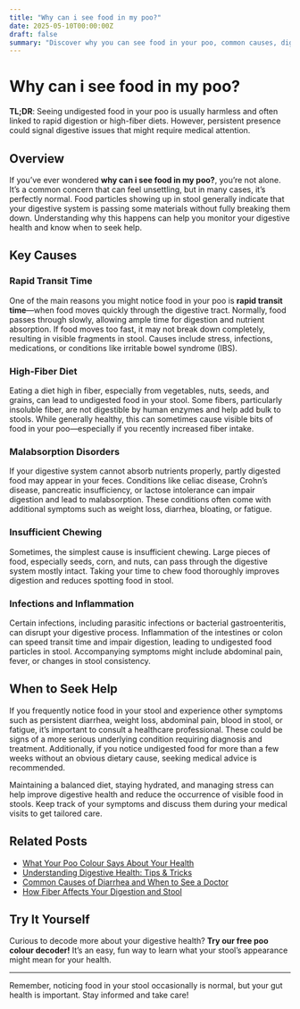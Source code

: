 ```yaml
---
title: "Why can i see food in my poo?"
date: 2025-05-10T00:00:00Z
draft: false
summary: "Discover why you can see food in your poo, common causes, digestive health tips, and when to consult a doctor."
---
```


# Why can i see food in my poo?

**TL;DR**: Seeing undigested food in your poo is usually harmless and often linked to rapid digestion or high-fiber diets. However, persistent presence could signal digestive issues that might require medical attention.

## Overview

If you’ve ever wondered **why can i see food in my poo?**, you’re not alone. It’s a common concern that can feel unsettling, but in many cases, it’s perfectly normal. Food particles showing up in stool generally indicate that your digestive system is passing some materials without fully breaking them down. Understanding why this happens can help you monitor your digestive health and know when to seek help.

## Key Causes

### Rapid Transit Time

One of the main reasons you might notice food in your poo is **rapid transit time**—when food moves quickly through the digestive tract. Normally, food passes through slowly, allowing ample time for digestion and nutrient absorption. If food moves too fast, it may not break down completely, resulting in visible fragments in stool. Causes include stress, infections, medications, or conditions like irritable bowel syndrome (IBS).

### High-Fiber Diet

Eating a diet high in fiber, especially from vegetables, nuts, seeds, and grains, can lead to undigested food in your stool. Some fibers, particularly insoluble fiber, are not digestible by human enzymes and help add bulk to stools. While generally healthy, this can sometimes cause visible bits of food in your poo—especially if you recently increased fiber intake.

### Malabsorption Disorders

If your digestive system cannot absorb nutrients properly, partly digested food may appear in your feces. Conditions like celiac disease, Crohn’s disease, pancreatic insufficiency, or lactose intolerance can impair digestion and lead to malabsorption. These conditions often come with additional symptoms such as weight loss, diarrhea, bloating, or fatigue.

### Insufficient Chewing

Sometimes, the simplest cause is insufficient chewing. Large pieces of food, especially seeds, corn, and nuts, can pass through the digestive system mostly intact. Taking your time to chew food thoroughly improves digestion and reduces spotting food in stool.

### Infections and Inflammation

Certain infections, including parasitic infections or bacterial gastroenteritis, can disrupt your digestive process. Inflammation of the intestines or colon can speed transit time and impair digestion, leading to undigested food particles in stool. Accompanying symptoms might include abdominal pain, fever, or changes in stool consistency.

## When to Seek Help

If you frequently notice food in your stool and experience other symptoms such as persistent diarrhea, weight loss, abdominal pain, blood in stool, or fatigue, it’s important to consult a healthcare professional. These could be signs of a more serious underlying condition requiring diagnosis and treatment. Additionally, if you notice undigested food for more than a few weeks without an obvious dietary cause, seeking medical advice is recommended.

Maintaining a balanced diet, staying hydrated, and managing stress can help improve digestive health and reduce the occurrence of visible food in stools. Keep track of your symptoms and discuss them during your medical visits to get tailored care.

## Related Posts



- [What Your Poo Colour Says About Your Health](#)
- [Understanding Digestive Health: Tips & Tricks](#)
- [Common Causes of Diarrhea and When to See a Doctor](#)
- [How Fiber Affects Your Digestion and Stool](#)

## Try It Yourself

Curious to decode more about your digestive health? **Try our free poo colour decoder!** It’s an easy, fun way to learn what your stool’s appearance might mean for your health.

---

Remember, noticing food in your stool occasionally is normal, but your gut health is important. Stay informed and take care!
```
